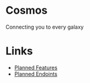 # Cosmos
Connecting you to every galaxy

# Links
- [Planned Features](./FEATURES.md)
- [Planned Endoints](./ENDPOINTS.md)
